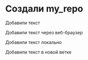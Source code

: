 # Создали my_repo

Добавили текст

Добавили текст через веб-браузер

Добавили текст локально

Добавили текст в новой ветке
